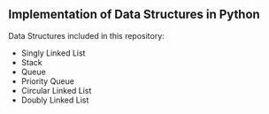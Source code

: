 ## Implementation of Data Structures in Python

Data Structures included in this repository:
- Singly Linked List
- Stack
- Queue 
- Priority Queue
- Circular Linked List
- Doubly Linked List